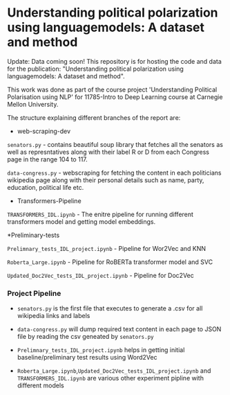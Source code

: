 # Understanding political polarization using languagemodels: A dataset and method
Update: Data coming soon!
This repository is for hosting the code and data for the publication: "Understanding political polarization using languagemodels: A dataset and method". 

This work was done as part of the course project 'Understanding Political Polarisation using NLP' 
for 11785-Intro to Deep Learning course at Carnegie Mellon University.


The structure explaining different branches of the report are:


* web-scraping-dev 


```senators.py```  - contains beautiful soup library that fetches all the senators as well as represntatives 
along with their label R or D from each Congress page in the range 104 to 117.

```data-congress.py``` - webscraping for fetching the content in each politicians wikipedia page along with
their personal details such as name, party, education, political life etc.



* Transformers-Pipeline


```TRANSFORMERS_IDL.ipynb```  - The enitre pipeline for running different transformers model and getting model embeddings.



*Preliminary-tests


```Prelimnary_tests_IDL_project.ipynb```  - Pipeline for Wor2Vec and KNN 

```Roberta_Large.ipynb``` - Pipeline for RoBERTa transformer model and SVC

```Updated_Doc2Vec_tests_IDL_project.ipynb``` - Pipeline for Doc2Vec  



### Project Pipeline

* ```senators.py``` is the first file that executes to generate a .csv for all wikipedia links and labels

* ```data-congress.py``` will dump required text content in each page to JSON file by reading the csv geneated by  ```senators.py```

* ```Prelimnary_tests_IDL_project.ipynb``` helps in getting initial baseline/preliminary test results using Word2Vec

* ```Roberta_Large.ipynb```,```Updated_Doc2Vec_tests_IDL_project.ipynb``` and ```TRANSFORMERS_IDL.ipynb```  are various other experiment pipline with different models  



